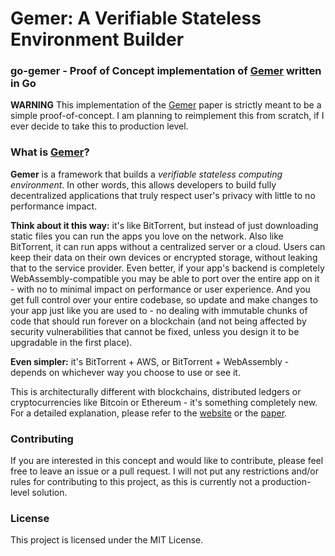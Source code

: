 # Gemer: A Verifiable Stateless Environment Builder
### go-gemer - Proof of Concept implementation of [Gemer](https://gemer.io) written in Go

**WARNING** This implementation of the [Gemer](https://gemer.io) paper is strictly meant to be a simple proof-of-concept. I am planning to reimplement this from scratch, if I ever decide to take this to production level.

### What is [Gemer](https://gemer.io)?

**Gemer** is a framework that builds a *verifiable stateless computing environment*. In other words, this allows developers to build fully decentralized applications that truly respect user's privacy with little to no performance impact.

**Think about it this way:** it's like BitTorrent, but instead of just downloading static files you can run the apps you love on the network. Also like BitTorrent, it can run apps without a centralized server or a cloud. Users can keep their data on their own devices or encrypted storage, without leaking that to the service provider. Even better, if your app's backend is completely WebAssembly-compatible you may be able to port over the entire app on it - with no to minimal impact on performance or user experience. And you get full control over your entire codebase, so update and make changes to your app just like you are used to - no dealing with immutable chunks of code that should run forever on a blockchain (and not being affected by security vulnerabilities that cannot be fixed, unless you design it to be upgradable in the first place).

**Even simpler:** it's BitTorrent + AWS, or BitTorrent + WebAssembly - depends on whichever way you choose to use or see it.

This is architecturally different with blockchains, distributed ledgers or cryptocurrencies like Bitcoin or Ethereum - it's something completely new. For a detailed explanation, please refer to the [website](https://gemer.io) or the [paper](https://papers.unifiedh.com/Gemer/gemer.pdf).

### Contributing

If you are interested in this concept and would like to contribute, please feel free to leave an issue or a pull request. I will not put any restrictions and/or rules for contributing to this project, as this is currently not a production-level solution.

### License

This project is licensed under the MIT License.
